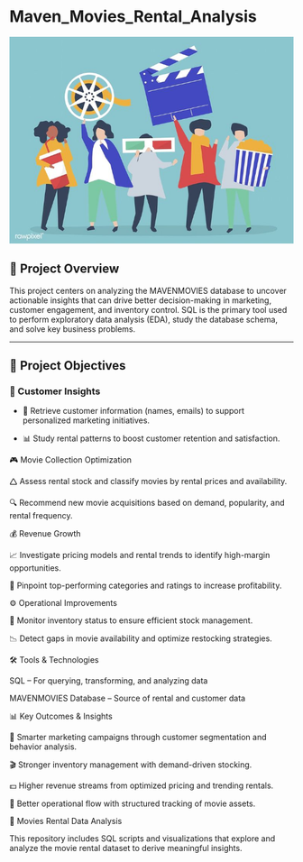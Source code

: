 # Maven_Movies_Rental_Analysis
![Project Banner](banner.jpg)

## 📌 Project Overview

This project centers on analyzing the MAVENMOVIES database to uncover actionable insights that can drive better decision-making in marketing, customer engagement, and inventory control. SQL is the primary tool used to perform exploratory data analysis (EDA), study the database schema, and solve key business problems.


---


## 🎯 Project Objectives

### 🛒 Customer Insights

- 📌 Retrieve customer information (names, emails) to support personalized marketing initiatives.

- 📊 Study rental patterns to boost customer retention and satisfaction.

🎮 Movie Collection Optimization

🛆 Assess rental stock and classify movies by rental prices and availability.

🔍 Recommend new movie acquisitions based on demand, popularity, and rental frequency.

💰 Revenue Growth

📈 Investigate pricing models and rental trends to identify high-margin opportunities.

🎥 Pinpoint top-performing categories and ratings to increase profitability.

⚙️ Operational Improvements

📌 Monitor inventory status to ensure efficient stock management.

📉 Detect gaps in movie availability and optimize restocking strategies.

🛠️ Tools & Technologies

SQL – For querying, transforming, and analyzing data

MAVENMOVIES Database – Source of rental and customer data

📊 Key Outcomes & Insights

📢 Smarter marketing campaigns through customer segmentation and behavior analysis.

🎬 Stronger inventory management with demand-driven stocking.

💵 Higher revenue streams from optimized pricing and trending rentals.

📌 Better operational flow with structured tracking of movie assets.

🎥 Movies Rental Data Analysis

This repository includes SQL scripts and visualizations that explore and analyze the movie rental dataset to derive meaningful insights.
